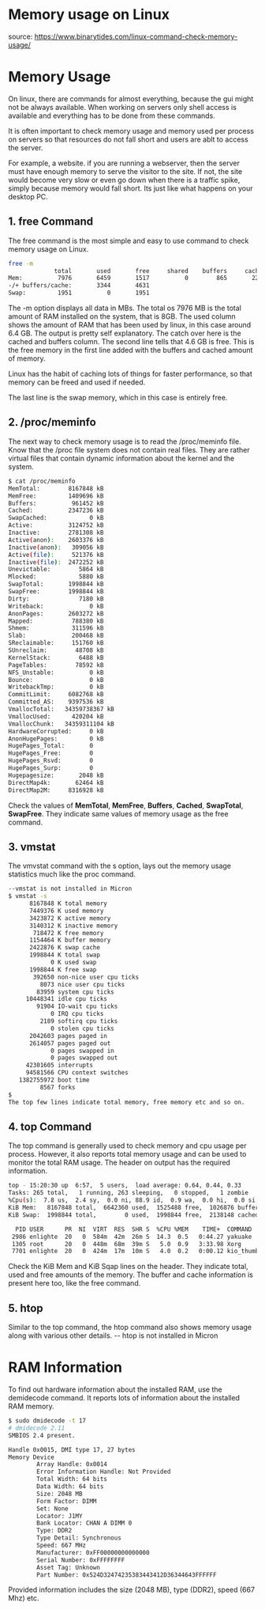 # Memory usage on Linux
source: https://www.binarytides.com/linux-command-check-memory-usage/

# Memory Usage

On linux, there are commands for almost everything, because the gui might not be always available. When working on servers only shell access is available and everything has to be done from these commands.

It is often important to check memory usage and memory used per process on servers so that resources do not fall short and users are ablt to access the server.

For example, a website. if you are running a webserver, then the server must have enough memory to serve the visitor to the site. If not, the site would become very slow or even go down when there is a traffic spike, simply because memory would fall short. Its just like what happens on your desktop PC.

## 1. free Command
The free command is the most simple and easy to use command to check memory usage on Linux.
```bash
free -m
             total       used       free     shared    buffers     cached
Mem:          7976       6459       1517          0        865       2248
-/+ buffers/cache:       3344       4631
Swap:         1951          0       1951
```
The -m option displays all data in MBs. The total os 7976 MB is the total amount of RAM installed on the system, that is 8GB. The used column shows the amount of RAM that has been used by linux, in this case around 6.4 GB. The output is pretty self explanatory. The catch over here is the cached and buffers column. The second line tells that 4.6 GB is free. This is the free memory in the first line added with the buffers and cached amount of memory.

Linux has the habit of caching lots of things for faster performance, so that memory can be freed and used if needed.

The last line is the swap memory, which in this case is entirely free.

## 2. /proc/meminfo
The next way to check memory usage is to read the /proc/meminfo file. Know that the /proc file system does not contain real files. They are rather virtual files that contain dynamic information about the kernel and the system.

```bash
$ cat /proc/meminfo
MemTotal:        8167848 kB
MemFree:         1409696 kB
Buffers:          961452 kB
Cached:          2347236 kB
SwapCached:            0 kB
Active:          3124752 kB
Inactive:        2781308 kB
Active(anon):    2603376 kB
Inactive(anon):   309056 kB
Active(file):     521376 kB
Inactive(file):  2472252 kB
Unevictable:        5864 kB
Mlocked:            5880 kB
SwapTotal:       1998844 kB
SwapFree:        1998844 kB
Dirty:              7180 kB
Writeback:             0 kB
AnonPages:       2603272 kB
Mapped:           788380 kB
Shmem:            311596 kB
Slab:             200468 kB
SReclaimable:     151760 kB
SUnreclaim:        48708 kB
KernelStack:        6488 kB
PageTables:        78592 kB
NFS_Unstable:          0 kB
Bounce:                0 kB
WritebackTmp:          0 kB
CommitLimit:     6082768 kB
Committed_AS:    9397536 kB
VmallocTotal:   34359738367 kB
VmallocUsed:      420204 kB
VmallocChunk:   34359311104 kB
HardwareCorrupted:     0 kB
AnonHugePages:         0 kB                                                                                                                           
HugePages_Total:       0
HugePages_Free:        0
HugePages_Rsvd:        0
HugePages_Surp:        0
Hugepagesize:       2048 kB
DirectMap4k:       62464 kB
DirectMap2M:     8316928 kB
```
Check the values of **MemTotal**, **MemFree**, **Buffers**, **Cached**, **SwapTotal**, **SwapFree**. They indicate same values of memory usage as the free command.

## 3. vmstat
The vmvstat command with the s option, lays out the memory usage statistics much like the proc command.

```bash
--vmstat is not installed in Micron
$ vmstat -s
      8167848 K total memory
      7449376 K used memory
      3423872 K active memory
      3140312 K inactive memory
       718472 K free memory
      1154464 K buffer memory
      2422876 K swap cache
      1998844 K total swap
            0 K used swap
      1998844 K free swap
       392650 non-nice user cpu ticks
         8073 nice user cpu ticks
        83959 system cpu ticks
     10448341 idle cpu ticks
        91904 IO-wait cpu ticks
            0 IRQ cpu ticks
         2189 softirq cpu ticks
            0 stolen cpu ticks
      2042603 pages paged in
      2614057 pages paged out
            0 pages swapped in
            0 pages swapped out
     42301605 interrupts
     94581566 CPU context switches
   1382755972 boot time
         8567 forks
$
The top few lines indicate total memory, free memory etc and so on.
```
## 4. top Command
The top command is generally used to check memory and cpu usage per process. However, it also reports total memory usage and can be used to monitor the total RAM usage. The header on output has the required information.

```bash
top - 15:20:30 up  6:57,  5 users,  load average: 0.64, 0.44, 0.33
Tasks: 265 total,   1 running, 263 sleeping,   0 stopped,   1 zombie
%Cpu(s):  7.8 us,  2.4 sy,  0.0 ni, 88.9 id,  0.9 wa,  0.0 hi,  0.0 si,  0.0 st
KiB Mem:   8167848 total,  6642360 used,  1525488 free,  1026876 buffers
KiB Swap:  1998844 total,        0 used,  1998844 free,  2138148 cached

  PID USER      PR  NI  VIRT  RES  SHR S  %CPU %MEM    TIME+  COMMAND                                                                                 
 2986 enlighte  20   0  584m  42m  26m S  14.3  0.5   0:44.27 yakuake                                                                                 
 1305 root      20   0  448m  68m  39m S   5.0  0.9   3:33.98 Xorg                                                                                    
 7701 enlighte  20   0  424m  17m  10m S   4.0  0.2   0:00.12 kio_thumbnail
```
Check the KiB Mem and KiB Sqap lines on the header. They indicate total, used and free amounts of the memory. The buffer and cache information is present here too, like the free command.

## 5. htop
Similar to the top command, the htop command also shows memory usage along with various other details.
-- htop is not installed in Micron

# RAM Information
To find out hardware information about the installed RAM, use the demidecode command. It reports lots of information about the installed RAM memory.

```bash
$ sudo dmidecode -t 17
# dmidecode 2.11
SMBIOS 2.4 present.

Handle 0x0015, DMI type 17, 27 bytes
Memory Device
        Array Handle: 0x0014
        Error Information Handle: Not Provided
        Total Width: 64 bits
        Data Width: 64 bits
        Size: 2048 MB
        Form Factor: DIMM
        Set: None
        Locator: J1MY
        Bank Locator: CHAN A DIMM 0
        Type: DDR2
        Type Detail: Synchronous
        Speed: 667 MHz
        Manufacturer: 0xFF00000000000000
        Serial Number: 0xFFFFFFFF
        Asset Tag: Unknown
        Part Number: 0x524D32474235383443412D36344643FFFFFF
```
Provided information includes the size (2048 MB), type (DDR2), speed (667 Mhz) etc.

